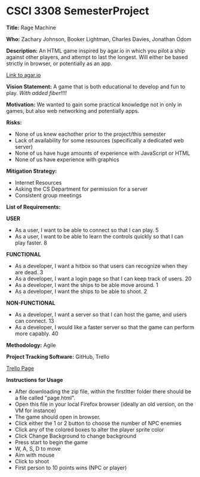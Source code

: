 # CSCI 3308 SemesterProject

**Title:** Rage Machine

**Who:** Zachary Johnson, Booker Lightman, Charles Davies, Jonathan Odom

**Description:** An HTML game inspired by agar.io in which you pilot a ship against other players, and attempt to last the longest. Will either be based strictly in browser, or potentially as an app.

[Link to agar.io](http://agar.io/)

**Vision Statement:** A game that is both educational to develop and fun to play. *With added fiber!!!!*

**Motivation:** We wanted to gain some practical knowledge not in only in games, but also web networking and potentially apps.

**Risks:** 
* None of us knew eachother prior to the project/this semester
* Lack of availability for some resources (specifically a dedicated web server)
* None of us have huge amounts of experience with JavaScript or HTML
* None of us have experience with graphics

**Mitigation Strategy:** 
* Internet Resources
* Asking the CS Department for permission for a server
* Consistent group meetings

**List of Requirements:** 

**USER**
* As a user, I want to be able to connect so that I can play.                               5 
* As a user, I want to be able to learn the controls quickly so that I can play faster.     8

**FUNCTIONAL**
* As a developer, I want a hitbox so that users can recognize when they are dead.           3
* As a developer, I want a login page so that I can keep track of users.                    20
* As a developer, I want the ships to be able move around.                                  1
* As a developer, I want the ships to be able to shoot.                                     2

**NON-FUNCTIONAL**
* As a developer, I want a server so that I can host the game, and users can connect.       13  
* As a developer, I would like a faster server so that the game can perform more capably.   40

**Methodology:** Agile

**Project Tracking Software:** GitHub, Trello

[Trello Page](https://trello.com/b/OIUHQmfh/3308-project)

**Instructions for Usage**
* After downloading the zip file, within the firstItter folder there should be a file called "page.html".
* Open this file in your local Firefox browser (ideally an old version, on the VM for instance)
* The game should open in browser.
* Click either the 1 or 2 button to choose the number of NPC enemies
* Click any of the colored boxes to alter the player sprite color
* Click Change Background to change background
* Press start to begin the game
* W, A, S, D to move
* Aim with mouse
* Click to shoot
* First person to 10 points wins (NPC or player)
